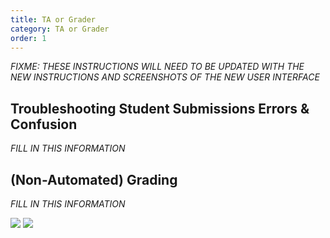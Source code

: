 ```yaml
---
title: TA or Grader
category: TA or Grader
order: 1
---
```


_FIXME: THESE INSTRUCTIONS WILL NEED TO BE UPDATED WITH THE NEW
INSTRUCTIONS AND SCREENSHOTS OF THE NEW USER INTERFACE_


## Troubleshooting Student Submissions Errors & Confusion

_FILL IN THIS INFORMATION_

## (Non-Automated) Grading

_FILL IN THIS INFORMATION_


![](http://submitty.org/images/data_entry.png)
![](http://submitty.org/images/ta_ui.png)


